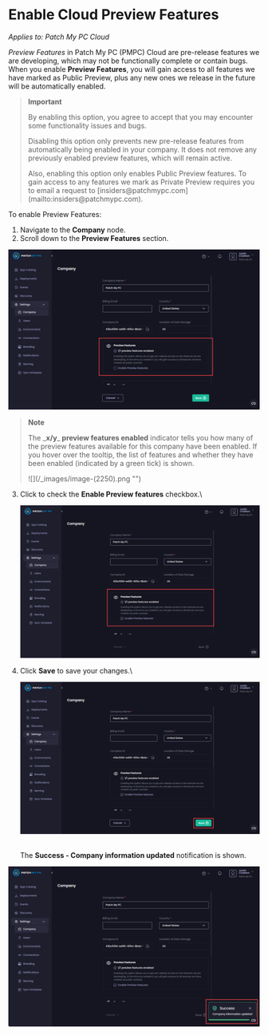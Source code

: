# Enable Cloud Preview Features

_Applies to: Patch My PC Cloud_

_Preview Features_ in Patch My PC (PMPC) Cloud are pre-release features we are developing, which may not be functionally complete or contain bugs. When you enable <strong>Preview Features</strong>, you will gain access to all features we have marked as Public Preview, plus any new ones we release in the future will be automatically enabled.

<blockquote class="wp-block-quote">
<p><strong>Important</strong></p>
<p>By enabling this option, you agree to accept that you may encounter some functionality issues and bugs.</p>
<p>Disabling this option only prevents new pre-release features from automatically being enabled in your company. It does not remove any previously enabled preview features, which will remain active.</p>
<p>Also, enabling this option only enables Public Preview features. To gain access to any features we mark as Private Preview requires you to email a request to [insiders@patchmypc.com](mailto:insiders@patchmypc.com).</p>
</blockquote>

To enable Preview Features:

1. Navigate to the <strong>Company</strong> node.
2. Scroll down to the <strong>Preview Features</strong> section.

![Scrolling down to the “Preview Features” section](/_images/image-(2249).png "Scrolling down to the “Preview Features” section")

<blockquote class="wp-block-quote">
<p><strong>Note</strong></p>
<p>The _<strong>x/y</strong>_<strong>&#x20;preview features enabled</strong> indicator tells you how many of the preview features available for this company have been enabled. If you hover over the tooltip, the list of features and whether they have been enabled (indicated by a green tick) is shown.</p>
<p>![](/_images/image-(2250).png "")</p>
</blockquote>

3.  Click to check the <strong>Enable Preview features</strong> checkbox.\


    ![Checking the “Enable Preview features” checkbox.](/_images/image-(2251).png "Checking the “Enable Preview features” checkbox.")
4.  Click <strong>Save</strong> to save your changes.\


    ![Clicking &#x22;Save&#x22; to save your changes](/_images/image-(2252).png "Clicking &#x22;Save&#x22; to save your changes")

    \
    The <strong>Success - Company information updated</strong> notification is shown.

![“Success - Company information updated” notification](/_images/image-(2253).png "“Success - Company information updated” notification")